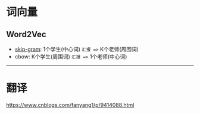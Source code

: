 # 词向量

## Word2Vec
- [skip-gram][1]: 1个学生(中心词) `汇报 =>` K个老师(周围词)
- cbow: K个学生(周围词) `汇报 =>` 1个老师(中心词)


---
[1]: https://www.cnblogs.com/june0507/p/9412989.html




# 翻译
https://www.cnblogs.com/fanyang1/p/9414088.html
